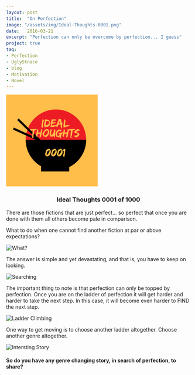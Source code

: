 ```yaml
---
layout: post
title:  "On Perfection"
image: "/assets/img/Ideal-Thoughts-0001.png"
date:   2016-03-21
excerpt: "Perfection can only be overcome by perfection... I guess"
project: true
tag:
- Perfection
- UglyStnace
- blog
- Motivation
- Novel
---
```

<img src="/assets/img/Ideal-Thoughts-0001.png" alt="0001 Ideal thoughts" height="250"/>

<center><h3><b>Ideal Thoughts</b> 0001 of 1000</h3></center>

There are those fictions that are just perfect... so perfect that once you are done with them all others become pale in comparison.

What to do when one cannot find another fiction at par or above expectations?

![What?](https://media.giphy.com/media/Tit8CFFaFncoAgYFc4/giphy.gif)

The answer is simple and yet devastating, and that is, you have to keep on looking.

![Searching](https://media.giphy.com/media/l2SpZkQ0XT1XtKus0/giphy.gif)

The important thing to note is that perfection can only be topped by perfection. Once you are on the ladder of perfection it will get harder and harder to take the next step. In this case, it will become even harder to FIND the next step.

![Ladder Climbing](https://media.giphy.com/media/Hnj1sTS0Mn56M/giphy.gif)

One way to get moving is to choose another ladder altogether. Choose another genre altogether.

![Intersting Story](https://media.giphy.com/media/a5viI92PAF89q/giphy.gif)

#### So do you have any genre changing story, in search of perfection, to share?
